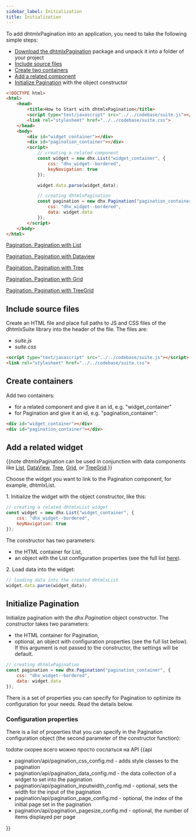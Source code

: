 ```yaml
---
sidebar_label: Initialization
title: Initialization
---          
```


To add dhtmlxPagination into an application, you need to take the following simple steps:

- [Download the dhtmlxPagination](https://dhtmlx.com/docs/products/dhtmlxSuite/download.shtml) package and unpack it into a folder of your project
- [Include source files](#includesourcefiles)
- [Create two containers](#createcontainers)
- [Add a related component](#addarelatedwidget)
- [Initialize Pagination](#initializepagination) with the object constructor

~~~html
<!DOCTYPE html>
<html>
    <head>
        <title>How to Start with dhtmlxPagination</title>         
        <script type="text/javascript" src="../../codebase/suite.js"></script>
        <link rel="stylesheet" href="../../codebase/suite.css">
    </head>
    <body>
        <div id="widget_container"></div>
        <div id="pagination_container"></div>
        <script>
            // creating a related component
            const widget = new dhx.List("widget_container", {
				css: "dhx_widget--bordered",
				keyNavigation: true
			});

			widget.data.parse(widget_data);

            // creating dhtmlxPagination
			const pagination = new dhx.Pagination("pagination_container", {
				css: "dhx_widget--bordered",
				data: widget.data
			});
        </script>
    </body>
</html>
~~~

[Pagination. Pagination with List](https://snippet.dhtmlx.com/6sju9jl5)

[Pagination. Pagination with Dataview](https://snippet.dhtmlx.com/xmf0lx8z)

[Pagination. Pagination with Tree](https://snippet.dhtmlx.com/a0jhoipw)

[Pagination. Pagination with Grid](https://snippet.dhtmlx.com/0sku3cfa)

[Pagination. Pagination with TreeGrid](https://snippet.dhtmlx.com/uxz8lh7m)

Include source files
--------------------

Create an HTML file and place full paths to JS and CSS files of the dhtmlxSuite library into the header of the file. The files are:

- *suite.js*
- *suite.css*

~~~html
<script type="text/javascript" src="../../codebase/suite.js"></script>
<link rel="stylesheet" href="../../codebase/suite.css">
~~~

Create containers
-------------------

Add two containers:

- for a related component and give it an id, e.g. "widget_container"
- for Pagination and give it an id, e.g. "pagination_container":

~~~html title="index.html"
<div id="widget_container"></div>
<div id="pagination_container"></div>
~~~

Add a related widget
---------------------------------

{{note dhtmlxPagination can be used in conjunction with data components like [List](list/index.md), [DataView](dataview/index.md), [Tree](tree/index.md), [Grid](grid/index.md), or [TreeGrid](treegrid/index.md).}}

Choose the widget you want to link to the Pagination component, for example, dhtmlxList. 

1\. Initialize the widget with the object constructor, like this: 

~~~js title="script.js"
// creating a related dhtmlxList widget
const widget = new dhx.List("widget_container", {
    css: "dhx_widget--bordered",
    keyNavigation: true
});
~~~

The constructor has two parameters:

- the HTML container for List,
- an object with the List configuration properties (see the full list [here](list/api/refs/list_properties.md)). 

2\. Load data into the widget:

~~~js title="script.js"
// loading data into the created dhtmlxList 
widget.data.parse(widget_data);
~~~

 

Initialize Pagination
---------------------

Initialize pagination with the *dhx.Pagination* object constructor. The constructor takes two parameters:

- the HTML container for Pagination, 
- optional, an object with configuration properties (see the full list below). If this argument is not passed to the constructor, the settings will be default.

~~~js title="script.js"
// creating dhtmlxPagination
const pagination = new dhx.Pagination("pagination_container", {
	css: "dhx_widget--bordered",
	data: widget.data
});
~~~

There is a set of properties you can specify for Pagination to optimize its configuration for your needs. Read the details below.

### Configuration properties

There is a list of properties that you can specify in the Pagination configuration object (the second parameter of the constructor function):

todotw скорее всего можно просто сослаться на API
{{api

- pagination/api/pagination_css_config.md - adds style classes to the pagination
- pagination/api/pagination_data_config.md - the data collection of a widget to set into the pagination
- pagination/api/pagination_inputwidth_config.md - optional, sets the width for the input of the pagination
- pagination/api/pagination_page_config.md - optional, the index of the initial page set in the pagination
- pagination/api/pagination_pagesize_config.md - optional, the number of items displayed per page

}}
